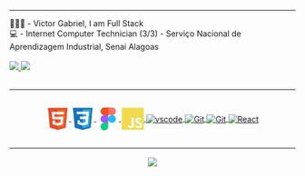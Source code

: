 
  <hr>
  <div align="left" style="display: inline_block">
 👨🏽‍💻 - Victor Gabriel, I am Full Stack <br>
 💻 - Internet Computer Technician (3/3) - Serviço Nacional de Aprendizagem Industrial, Senai Alagoas
  </div>
  <br>
  <a href="https://github.com/bieellpjl">
     
  <img height="180em" src="https://github-readme-stats.vercel.app/api?username=bieellpjl&show_icons=true&theme=midnight-purple&include_all_commits=true&count_private=true"/>

  <img height="180em" src="https://github-readme-stats.vercel.app/api/top-langs/?username=bieellpjl&layout=compact&langs_count=6&theme=midnight-purple"/>
    <br>
 
 

<br>
<hr>
    <br>   
  <div align="center" style="display: inline_block">
    <img align="center" alt="HTML" height="40" width="40" src="https://raw.githubusercontent.com/devicons/devicon/master/icons/html5/html5-original.svg">
    <img align="center" alt="CSS" height="40" width="40" src="https://raw.githubusercontent.com/devicons/devicon/master/icons/css3/css3-original.svg">
    <img align="center" alt="Figma" height="40" width="40" src="https://raw.githubusercontent.com/devicons/devicon/master/icons/figma/figma-original.svg">
    <img align="center" alt="JS" height="40" width="40" src="https://raw.githubusercontent.com/devicons/devicon/master/icons/javascript/javascript-plain.svg">
    <img align="center" alt="vscode" height="40" width="40" src="https://img.icons8.com/?size=100&id=0OQR1FYCuA9f&format=png&color=000000">
    <img align="center" alt="Git" height="40" width="40" src="https://git-scm.com/images/logos/downloads/Git-Icon-1788C.png">
    <img align="center" alt="Git" height="40" width="40" src="https://github.com/user-attachments/assets/85b269e0-956a-4f01-b17c-23a59f5e02ea"> 
    <img align="center" alt="React" height="40" width="40" src=https://github.com/user-attachments/assets/ce841037-4c06-4708-9f9c-065c60fd69b3/science.svg">

    

  </div>
    <br>
  <hr>
  <div align="center" style="display: inline_block">
  <a href="https://www.instagram.com/bieellpjl/" target="_blank"><img align="center" src="https://img.shields.io/badge/-bieellpjl-%23E4405F?style=for-the-badge&logo=instagram&logoColor=white" target="_blank"></a>
   </div>
</div>
